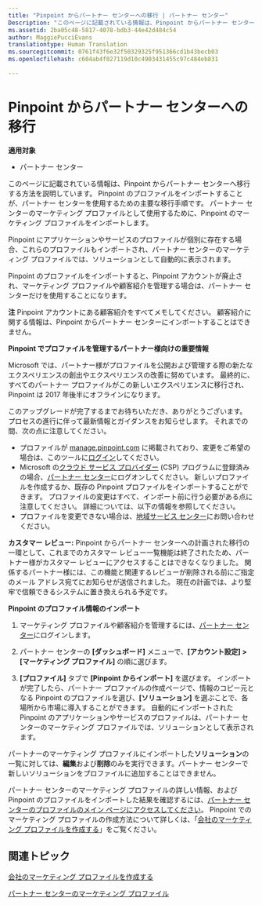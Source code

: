 ```yaml
---
title: "Pinpoint からパートナー センターへの移行 | パートナー センター"
Description: "このページに記載されている情報は、Pinpoint からパートナー センターへ移行する方法を説明しています。"
ms.assetid: 2ba05c48-5817-4078-bdb3-44e42d484c54
author: MaggiePucciEvans
translationtype: Human Translation
ms.sourcegitcommit: 0761f43f6e32f50329325f951366cd1b43becb03
ms.openlocfilehash: c604ab4f027119d10c4903431455c97c484eb831

---
```


# Pinpoint からパートナー センターへの移行

**適用対象**

-  パートナー センター

このページに記載されている情報は、Pinpoint からパートナー センターへ移行する方法を説明しています。 Pinpoint のプロファイルをインポートすることが、パートナー センターを使用するための主要な移行手順です。 パートナー センターのマーケティング プロファイルとして使用するために、Pinpoint のマーケティング プロファイルをインポートします。

Pinpoint にアプリケーションやサービスのプロファイルが個別に存在する場合、これらのプロファイルもインポートされ、パートナー センターのマーケティング プロファイルでは、ソリューションとして自動的に表示されます。

Pinpoint のプロファイルをインポートすると、Pinpoint アカウントが廃止され、マーケティング プロファイルや顧客紹介を管理する場合は、パートナー センターだけを使用することになります。

**注**  Pinpoint アカウントにある顧客紹介をすべてメモしてください。 顧客紹介に関する情報は、Pinpoint からパートナー センターにインポートすることはできません。

 **Pinpoint でプロファイルを管理するパートナー様向けの重要情報**

Microsoft では、パートナー様がプロファイルを公開および管理する際の新たなエクスペリエンスの創出やエクスペリエンスの改善に努めています。 最終的に、すべてのパートナー プロファイルがこの新しいエクスペリエンスに移行され、Pinpoint は 2017 年後半にオフラインになります。

このアップグレードが完了するまでお待ちいただき、ありがとうございます。 プロセスの進行に伴って最新情報とガイダンスをお知らせします。 それまでの間、次の点に注意してください。

-   プロファイルが [manage.pinpoint.com](https://go.microsoft.com/fwlink/?linkid=838399) に掲載されており、変更をご希望の場合は、このツールに[ログイン](https://go.microsoft.com/fwlink/?linkid=838394)してください。
-   Microsoft の[クラウド サービス プロバイダー](https://go.microsoft.com/fwlink/?linkid=838395) (CSP) プログラムに登録済みの場合、[パートナー センター](https://go.microsoft.com/fwlink/?linkid=838396)にログオンしてください。 新しいプロファイルを作成するか、既存の Pinpoint プロファイルをインポートすることができます。 プロファイルの変更はすべて、インポート前に行う必要がある点に注意してください。 詳細については、以下の情報を参照してください。
-   プロファイルを変更できない場合は、[地域サービス センター](https://go.microsoft.com/fwlink/?linkid=838398)にお問い合わせください。 

**カスタマー レビュー:** Pinpoint からパートナー センターへの計画された移行の一環として、これまでのカスタマー レビュー一覧機能は終了されたため、パートナー様がカスタマー レビューにアクセスすることはできなくなりました。 関係するパートナー様には、この機能と関連するレビューが削除される前にご指定のメール アドレス宛てにお知らせが送信されました。 現在の計画では、より堅牢で信頼できるシステムに置き換えられる予定です。

**Pinpoint のプロファイル情報のインポート**

1.  マーケティング プロファイルや顧客紹介を管理するには、[パートナー センター](https://partnercenter.microsoft.com/)にログインします。
2.  パートナー センターの **[ダッシュボード]** メニューで、**[アカウント設定] &gt; [マーケティング プロファイル]** の順に選びます。

3.  **[プロファイル]** タブで **[Pinpoint からインポート]** を選びます。 インポートが完了したら、パートナー プロファイルの作成ページで、情報のコピー元となる Pinpoint のプロファイルを選び、**[ソリューション]** を選ぶことで、各場所から市場に導入することができます。 自動的にインポートされた Pinpoint のアプリケーションやサービスのプロファイルは、パートナー センターのマーケティング プロファイルでは、ソリューションとして表示されます。

パートナーのマーケティング プロファイルにインポートした**ソリューション**の一覧に対しては、**編集**および**削除**のみを実行できます。パートナー センターで新しいソリューションをプロファイルに追加することはできません。

パートナー センターのマーケティング プロファイルの詳しい情報、および Pinpoint のプロファイルをインポートした結果を確認するには、[パートナー センターのプロファイルのメイン ページにアクセスしてください](https://partnercenter.microsoft.com/pcv/publishing)。 Pinpoint でのマーケティング プロファイルの作成方法について詳しくは、「[会社のマーケティング プロファイルを作成する](create-a-marketing-profile.md)」をご覧ください。

## 関連トピック


[会社のマーケティング プロファイルを作成する](create-a-marketing-profile.md)

[パートナー センターのマーケティング プロファイル](https://partnercenter.microsoft.com/pcv/publishing)

 

 






<!--HONumber=Jan17_HO2-->


